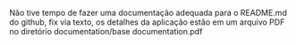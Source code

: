 Não tive tempo de fazer uma documentação adequada para o README.md do github, fix via texto, os detalhes da aplicação estão em um arquivo PDF no diretório documentation/base documentation.pdf
